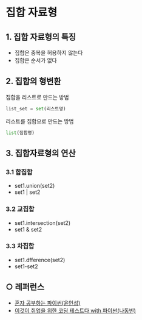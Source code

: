 집합 자료형
===


## 1. 집합 자료형의 특징
- 집합은 중복을 허용하지 않는다
- 집합은 순서가 없다

## 2. 집합의 형변환
집합을 리스트로 만드는 방법
```python
list_set = set(리스트명)
```
리스트를 집합으로 만드는 방법
```python
list(집합명)
```

## 3. 집합자료형의 연산
### 3.1 합집합
- set1.union(set2)
- set1 | set2
   
### 3.2 교집합
- set1.intersection(set2)
- set1 & set2   
   
### 3.3 차집합
- set1.dfference(set2)
- set1-set2

   
## ○ 레퍼런스
* [혼자 공부하는 파이썬(윤인성)](https://www.hanbit.co.kr/store/books/look.php?p_code=B2587075793)
* [이것이 취업을 위한 코딩 테스트다 with 파이썬(나동빈)](https://www.hanbit.co.kr/store/books/look.php?p_code=B8945183661)

